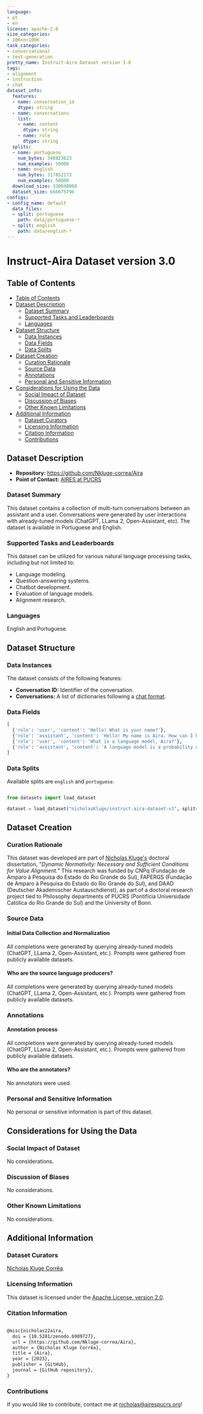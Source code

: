 ```yaml
---
language:
- pt
- en
license: apache-2.0
size_categories:
- 10K<n<100K
task_categories:
- conversational
- text-generation
pretty_name: Instruct-Aira Dataset version 3.0
tags:
- alignment
- instruction
- chat
dataset_info:
  features:
  - name: conversation_id
    dtype: string
  - name: conversations
    list:
    - name: content
      dtype: string
    - name: role
      dtype: string
  splits:
  - name: portuguese
    num_bytes: 348823623
    num_examples: 50000
  - name: english
    num_bytes: 317852173
    num_examples: 50000
  download_size: 330840060
  dataset_size: 666675796
configs:
- config_name: default
  data_files:
  - split: portuguese
    path: data/portuguese-*
  - split: english
    path: data/english-*
---
```


# Instruct-Aira Dataset version 3.0

## Table of Contents

- [Table of Contents](#table-of-contents)
- [Dataset Description](#dataset-description)
  - [Dataset Summary](#dataset-summary)
  - [Supported Tasks and Leaderboards](#supported-tasks-and-leaderboards)
  - [Languages](#languages)
- [Dataset Structure](#dataset-structure)
  - [Data Instances](#data-instances)
  - [Data Fields](#data-fields)
  - [Data Splits](#data-splits)
- [Dataset Creation](#dataset-creation)
  - [Curation Rationale](#curation-rationale)
  - [Source Data](#source-data)
  - [Annotations](#annotations)
  - [Personal and Sensitive Information](#personal-and-sensitive-information)
- [Considerations for Using the Data](#considerations-for-using-the-data)
  - [Social Impact of Dataset](#social-impact-of-dataset)
  - [Discussion of Biases](#discussion-of-biases)
  - [Other Known Limitations](#other-known-limitations)
- [Additional Information](#additional-information)
  - [Dataset Curators](#dataset-curators)
  - [Licensing Information](#licensing-information)
  - [Citation Information](#citation-information)
  - [Contributions](#contributions)

## Dataset Description

- **Repository:** https://github.com/Nkluge-correa/Aira
- **Point of Contact:** [AIRES at PUCRS](nicholas@airespucrs.org)

### Dataset Summary

This dataset contains a collection of multi-turn conversations between an assistant and a user. Conversations were generated by user interactions with already-tuned models (ChatGPT, LLama 2, Open-Assistant, etc). The dataset is available in Portuguese and English.

### Supported Tasks and Leaderboards

This dataset can be utilized for various natural language processing tasks, including but not limited to:

- Language modeling.
- Question-answering systems.
- Chatbot development.
- Evaluation of language models.
- Alignment research.

### Languages

English and Portuguese.

## Dataset Structure

### Data Instances

The dataset consists of the following features:

- **Conversation ID:** Identifier of the conversation.
- **Conversations:** A list of dictionaries following a [chat format](https://github.com/huggingface/blog/blob/main/chat-templates.md).

### Data Fields

```python
[
  {'role': 'user', 'content': 'Hello! What is your name?'},
  {'role': 'assistant', 'content': 'Hello! My name is Aira. How can I help you?'},
  {'role': 'user', 'content': 'What is a language model, Aira?'},
  {'role': 'assistant', 'content': 'A language model is a probability distribution over a vocabulary.'},
]
```

### Data Splits

Available splits are `english` and `portuguese`.

```python

from datasets import load_dataset

dataset = load_dataset("nicholasKluge/instruct-aira-dataset-v3", split='portuguese')

```

## Dataset Creation

### Curation Rationale

This dataset was developed are part of [Nicholas Kluge's](https://nkluge-correa.github.io/) doctoral dissertation, "_Dynamic Normativity: Necessary and Sufficient Conditions for Value Alignment._" This research was funded by CNPq (Fundação de Amparo à Pesquisa do Estado do Rio Grande do Sul), FAPERGS (Fundação de Amparo à Pesquisa do Estado do Rio Grande do Sul), and DAAD (Deutscher Akademischer Austauschdienst), as part of a doctoral research project tied to Philosophy departments of PUCRS (Pontifícia Universidade Católica do Rio Grande do Sul) and the University of Bonn.

### Source Data

#### Initial Data Collection and Normalization

All completions were generated by querying already-tuned models (ChatGPT, LLama 2, Open-Assistant, etc.). Prompts were gathered from publicly available datasets.

#### Who are the source language producers?

All completions were generated by querying already-tuned models (ChatGPT, LLama 2, Open-Assistant, etc.). Prompts were gathered from publicly available datasets.

### Annotations

#### Annotation process

All completions were generated by querying already-tuned models (ChatGPT, LLama 2, Open-Assistant, etc.). Prompts were gathered from publicly available datasets.

#### Who are the annotators?

No annotators were used.

### Personal and Sensitive Information

No personal or sensitive information is part of this dataset.

## Considerations for Using the Data

### Social Impact of Dataset

No considerations.

### Discussion of Biases

No considerations.

### Other Known Limitations

No considerations.

## Additional Information

### Dataset Curators

[Nicholas Kluge Corrêa](mailto:nicholas@airespucrs.org).

### Licensing Information

This dataset is licensed under the [Apache License, version 2.0](LICENSE).

### Citation Information

```latex

@misc{nicholas22aira,
  doi = {10.5281/zenodo.6989727},
  url = {https://github.com/Nkluge-correa/Aira},
  author = {Nicholas Kluge Corrêa},
  title = {Aira},
  year = {2023},
  publisher = {GitHub},
  journal = {GitHub repository},
}

```

### Contributions

If you would like to contribute, contact me at [nicholas@airespucrs.org](mailto:nicholas@airespucrs.org)!
